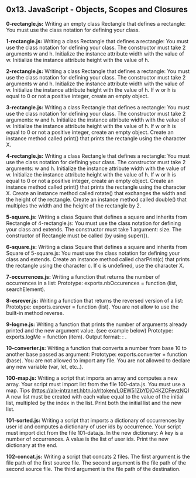 ## 0x13. JavaScript - Objects, Scopes and Closures


**0-rectangle.js:** Writing an empty class Rectangle that defines a rectangle:
You must use the class notation for defining your class.


**1-rectangle.js:** Writing a class Rectangle that defines a rectangle:
You must use the class notation for defining your class.
The constructor must take 2 arguments w and h.
Initialize the instance attribute width with the value of w.
Initialize the instance attribute height with the value of h.


**2-rectangle.js:** Writing a class Rectangle that defines a rectangle:
You must use the class notation for defining your class.
The constructor must take 2 arguments w and h.
Initialize the instance attribute width with the value of w.
Initialize the instance attribute height with the value of h.
If w or h is equal to 0 or not a positive integer, create an empty object.


**3-rectangle.js:** Writing a class Rectangle that defines a rectangle:
You must use the class notation for defining your class.
The constructor must take 2 arguments: w and h.
Initialize the instance attribute width with the value of w.
Initialize the instance attribute height with the value of h.
If w or h is equal to 0 or not a positive integer, create an empty object.
Create an instance method called print() that prints the rectangle using the character X.


**4-rectangle.js:** Writing a class Rectangle that defines a rectangle:
You must use the class notation for defining your class.
The constructor must take 2 arguments: w and h.
Initialize the instance attribute width with the value of w.
Initialize the instance attribute height with the value of h.
If w or h is equal to 0 or not a positive integer, create an empty object.
Create an instance method called print() that prints the rectangle using the character X.
Create an instance method called rotate() that exchanges the width and the height of the rectangle.
Create an instance method called double() that multiples the width and the height of the rectangle by 2.


**5-square.js:** Writing a class Square that defines a square and inherits from Rectangle of 4-rectangle.js:
You must use the class notation for defining your class and extends.
The constructor must take 1 argument: size.
The constructor of Rectangle must be called (by using super()).


**6-square.js:** Writing a class Square that defines a square and inherits from Square of 5-square.js:
You must use the class notation for defining your class and extends.
Create an instance method called charPrint(c) that prints the rectangle using the character c.
If c is undefined, use the character X.


**7-occurrences.js:** Writing a function that returns the number of occurrences in a list:
Prototype: exports.nbOccurences = function (list, searchElement).


**8-esrever.js:** Writing a function that returns the reversed version of a list:
Prototype: exports.esrever = function (list).
You are not allow to use the built-in method reverse.


**9-logme.js:** Writing a function that prints the number of arguments already printed and the new argument value. (see example below)
Prototype: exports.logMe = function (item).
Output format: <number arguments already printed>: <current argument value>.


**10-converter.js:** Writing a function that converts a number from base 10 to another base passed as argument:
Prototype: exports.converter = function (base).
You are not allowed to import any file.
You are not allowed to declare any new variable (var, let, etc..).


**100-map.js:** Writing a script that imports an array and computes a new array.
Your script must import list from the file 100-data.js.
You must use a map. Tips (https://alx-intranet.hbtn.io/rltoken/LOEW51ZbYDjO4KZCFevzNQ)
A new list must be created with each value equal to the value of the initial list, multipled by the index in the list.
Print both the initial list and the new list.


**101-sorted.js:** Writing a script that imports a dictionary of occurrences by user id and computes a dictionary of user ids by occurrence.
Your script must import dict from the file 101-data.js.
In the new dictionary:
A key is a number of occurrences.
A value is the list of user ids.
Print the new dictionary at the end.


**102-concat.js:** Writing a script that concats 2 files.
The first argument is the file path of the first source file.
The second argument is the file path of the second source file.
The third argument is the file path of the destination.


